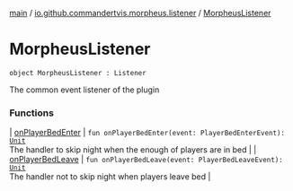 [main](../../index.md) / [io.github.commandertvis.morpheus.listener](../index.md) / [MorpheusListener](./index.md)

# MorpheusListener

`object MorpheusListener : Listener`

The common event listener of the plugin

### Functions

| [onPlayerBedEnter](on-player-bed-enter.md) | `fun onPlayerBedEnter(event: PlayerBedEnterEvent): `[`Unit`](https://kotlinlang.org/api/latest/jvm/stdlib/kotlin/-unit/index.html)<br>The handler to skip night when the enough of players are in bed |
| [onPlayerBedLeave](on-player-bed-leave.md) | `fun onPlayerBedLeave(event: PlayerBedLeaveEvent): `[`Unit`](https://kotlinlang.org/api/latest/jvm/stdlib/kotlin/-unit/index.html)<br>The handler not to skip night when players leave bed |

